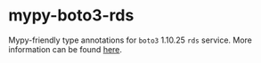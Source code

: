 # mypy-boto3-rds

Mypy-friendly type annotations for `boto3` 1.10.25 `rds` service.
More information can be found [here](https://github.com/vemel/mypy_boto3).